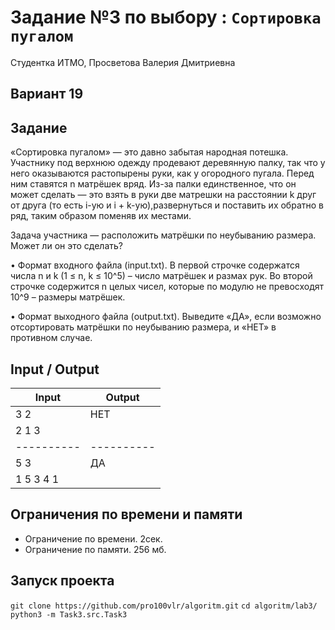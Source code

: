 # Задание №3 по выбору : `Сортировка пугалом`

Студентка ИТМО, Просветова Валерия Дмитриевна

## Вариант 19

## Задание 

«Сортировка пугалом» — это давно забытая народная потешка. Участнику под верхнюю одежду продевают деревянную палку, так что у него оказываются растопырены руки, как у огородного пугала. Перед ним ставятся n матрёшек вряд. Из-за палки единственное, что он может сделать — это взять в руки две матрешки на расстоянии k друг от друга (то есть i-ую и i + k-ую),развернуться и поставить их обратно в ряд, таким образом поменяв их местами.

Задача участника — расположить матрёшки по неубыванию размера. Может ли он это сделать?

• Формат входного файла (input.txt). В первой строчке содержатся числа n и k (1 ≤ n, k ≤ 10^5) – число матрёшек и размах рук. Во второй строчке
содержится n целых чисел, которые по модулю не превосходят 10^9 – размеры матрёшек.

• Формат выходного файла (output.txt). Выведите «ДА», если возможно отсортировать матрёшки по неубыванию размера, и «НЕТ» в противном случае.

## Input / Output 

| Input    | Output   |
|----------|----------|
| 3 2      | НЕТ      | 
| 2 1 3    |          |
|----------|----------|
| 5 3      | ДА       |
| 1 5 3 4 1|          |

## Ограничения по времени и памяти

- Ограничение по времени. 2сек.
- Ограничение по памяти. 256 мб.


## Запуск проекта

`git clone https://github.com/pro100vlr/algoritm.git`
`cd algoritm/lab3/`  
`python3 -m Task3.src.Task3` 
